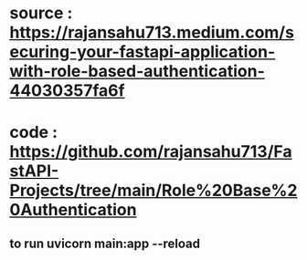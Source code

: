 # source : https://rajansahu713.medium.com/securing-your-fastapi-application-with-role-based-authentication-44030357fa6f
# code : https://github.com/rajansahu713/FastAPI-Projects/tree/main/Role%20Base%20Authentication

## to run uvicorn main:app --reload
